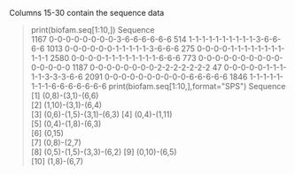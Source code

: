 Columns 15-30 contain the sequence data
> print(biofam.seq[1:10,])
     Sequence                     
1167 0-0-0-0-0-0-0-0-3-6-6-6-6-6-6
514  1-1-1-1-1-1-1-1-1-1-3-6-6-6-6
1013 0-0-0-0-0-0-1-1-1-1-1-3-6-6-6
275  0-0-0-0-1-1-1-1-1-1-1-1-1-1-1
2580 0-0-0-0-1-1-1-1-1-1-1-1-6-6-6
773  0-0-0-0-0-0-0-0-0-0-0-0-0-0-0
1187 0-0-0-0-0-0-0-0-2-2-2-2-2-2-2
47   0-0-0-0-0-1-1-1-1-1-3-3-3-6-6
2091 0-0-0-0-0-0-0-0-0-0-6-6-6-6-6
1846 1-1-1-1-1-1-1-1-6-6-6-6-6-6-6
> print(biofam.seq[1:10,],format="SPS")
     Sequence               
[1]  (0,8)-(3,1)-(6,6)      
[2]  (1,10)-(3,1)-(6,4)     
[3]  (0,6)-(1,5)-(3,1)-(6,3)
[4]  (0,4)-(1,11)           
[5]  (0,4)-(1,8)-(6,3)      
[6]  (0,15)                 
[7]  (0,8)-(2,7)            
[8]  (0,5)-(1,5)-(3,3)-(6,2)
[9]  (0,10)-(6,5)           
[10] (1,8)-(6,7)  